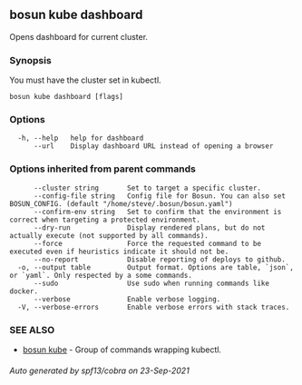 ## bosun kube dashboard

Opens dashboard for current cluster.

### Synopsis

You must have the cluster set in kubectl.

```
bosun kube dashboard [flags]
```

### Options

```
  -h, --help   help for dashboard
      --url    Display dashboard URL instead of opening a browser
```

### Options inherited from parent commands

```
      --cluster string       Set to target a specific cluster.
      --config-file string   Config file for Bosun. You can also set BOSUN_CONFIG. (default "/home/steve/.bosun/bosun.yaml")
      --confirm-env string   Set to confirm that the environment is correct when targeting a protected environment.
      --dry-run              Display rendered plans, but do not actually execute (not supported by all commands).
      --force                Force the requested command to be executed even if heuristics indicate it should not be.
      --no-report            Disable reporting of deploys to github.
  -o, --output table         Output format. Options are table, `json`, or `yaml`. Only respected by a some commands.
      --sudo                 Use sudo when running commands like docker.
      --verbose              Enable verbose logging.
  -V, --verbose-errors       Enable verbose errors with stack traces.
```

### SEE ALSO

* [bosun kube](bosun_kube.md)	 - Group of commands wrapping kubectl.

###### Auto generated by spf13/cobra on 23-Sep-2021
